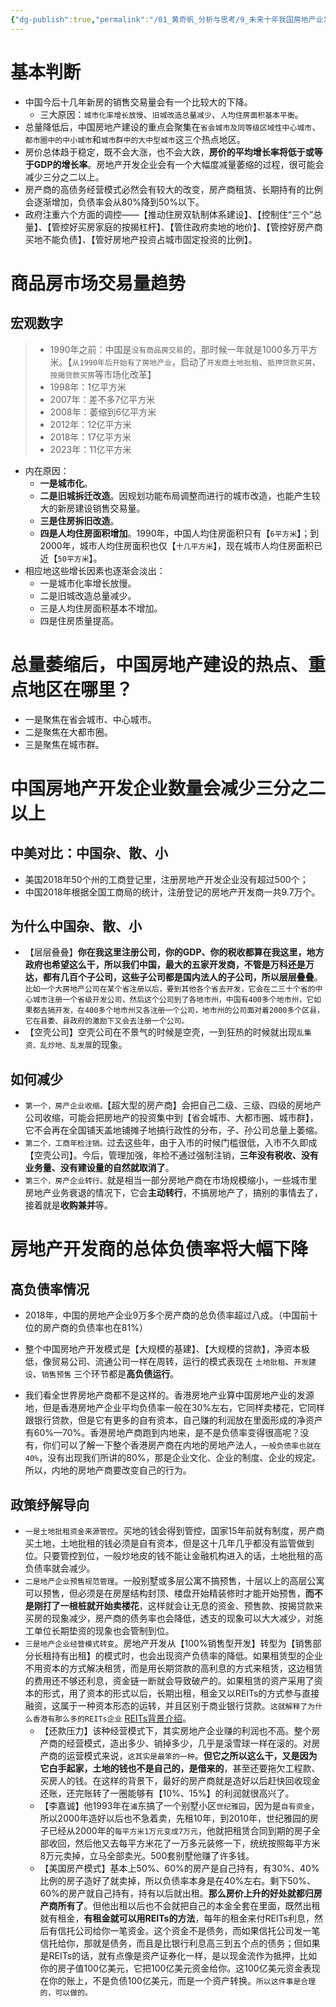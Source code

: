 ```yaml
---
{"dg-publish":true,"permalink":"/01_黄奇帆_分析与思考/9_未来十年我国房地产业发展的结构性趋势及房产企业运行和地方政府管控方式的转变/","dgPassFrontmatter":true}
---
```



# 基本判断

- 中国今后十几年新房的销售交易量会有一个比较大的下降。
	- 三大原因：`城市化率增长放慢`、`旧城改造总量减少`、`人均住房面积基本平衡`。
- 总量降低后，中国房地产建设的重点会聚集在`省会城市及同等级区域性中心城市`、`都市圈中的中小城市`和`城市群中的大中型城市`这三个热点地区。
- 房价总体趋于稳定，既不会大涨，也不会大跌，**房价的平均增长率将低于或等于GDP的增长率**。房地产开发企业会有一个大幅度减量萎缩的过程，很可能会减少三分之二以上。
- 房产商的高债务经营模式必然会有较大的改变，房产商租赁、长期持有的比例会逐渐增加，负债率会从80%降到50%以下。
- 政府注重六个方面的调控——【推动住房双轨制体系建设】、【控制住“三个”总量】、【管控好买房家庭的按揭杠杆】、【管住政府卖地的地价】、【管控好房产商买地不能负债】、【管好房地产投资占城市固定投资的比例】。

# 商品房市场交易量趋势

## 宏观数字

> - 1990年之前：中国是`没有商品房交易`的，那时候一年就是1000多万平方米。【`从1990年后开始有了房地产业`，启动了`开发商土地批租`、`抵押贷款买房`、`按揭贷款买房`等市场化改革】
> - 1998年：1亿平方米
> - 2007年：差不多7亿平方米
> - 2008年：萎缩到6亿平方米
> - 2012年：12亿平方米
> - 2018年：17亿平方米
> - 2023年：11亿平方米

- 内在原因：
	- **一是城市化**。
	- **二是旧城拆迁改造**。因规划功能布局调整而进行的城市改造，也能产生较大的新房建设销售交易量。
	- **三是住房拆旧改造**。
	- **四是人均住房面积增加**。1990年，中国人均住房面积只有【`6平方米`】；到2000年，城市人均住房面积也仅【`十几平方米`】，现在城市人均住房面积已近【`50平方米`】。
- 相应地这些增长因素也逐渐会淡出：
	- 一是城市化率增长放慢。
	- 二是旧城改造总量减少。
	- 三是人均住房面积基本不增加。
	- 四是住房质量提高。

# 总量萎缩后，中国房地产建设的热点、重点地区在哪里？


- 一是聚焦在省会城市、中心城市。
- 二是聚焦在大都市圈。
- 三是聚焦在城市群。


# 中国房地产开发企业数量会减少三分之二以上

## 中美对比：中国杂、散、小

- 美国2018年50个州的工商登记里，注册房地产开发企业没有超过500个；
- 中国2018年根据全国工商局的统计，注册登记的房地产开发商一共9.7万个。

## 为什么中国杂、散、小

- 【层层叠叠】**你在我这里注册公司，你的GDP、你的税收都算在我这里，地方政府也希望这么干，所以我们中国，最大的五家开发商，不管是万科还是万达，都有几百个子公司，这些子公司都是国内法人的子公司，所以层层叠叠**。`比如一个大房地产公司在某个省注册以后，要到其他各个省去开发，它会在二三十个省的中心城市注册一个省级开发公司，然后这个公司到了各地市州，中国有400多个地市州，它如果都去搞开发，在400多个地市州又各注册一个公司，地市州的公司面对着2000多个区县，它在县委、县政府的激励下又会去注册一个公司。`
- 【空壳公司】空壳公司在不景气的时候是空壳，一到狂热的时候就出现`乱集资、乱炒地、乱发展`的现象。

## 如何减少

- `第一个，房产企业收缩。`【超大型的房产商】会把自己二级、三级、四级的房地产公司收缩，可能会把房地产的投资集中到【省会城市、大都市圈、城市群】，它不会再在全国铺天盖地铺摊子地搞行政性的分布，子、孙公司总量上萎缩。
- `第二个，工商年检注销。`过去这些年，由于入市的时候门槛很低，入市不久即成【空壳公司】。今后，管理加强，年检不通过强制注销，**三年没有税收、没有业务量、没有建设量的自然就取消了**。
- `第三个，房产企业转行。`就是相当一部分房地产商在市场规模缩小，一些城市里房地产业务衰退的情况下，它会**主动转行**，不搞房地产了，搞别的事情去了，接着就是**收购兼并**等。

# 房地产开发商的总体负债率将大幅下降

## 高负债率情况

- 2018年，中国的房地产企业9万多个房产商的总负债率超过八成。（中国前十位的房产商的负债率也在81%）

- 整个中国房地产开发模式是【大规模的基建】、【大规模的贷款】，净资本极低，像贸易公司、流通公司一样在周转，运行的模式表现在 `土地批租`、`开发建设`、`销售预售` 三个环节都是**高负债运行**。

- 我们看全世界房地产商都不是这样的。香港房地产业算中国房地产业的发源地，但是香港房地产企业平均负债率一般在30%左右，它同样卖楼花，它同样跟银行贷款，但是它有更多的自有资本，自己赚的利润放在里面形成的净资产有60%—70%。香港房地产商跑到内地来，是不是负债率变得很高呢？没有，你们可以了解一下整个香港房产商在内地的房地产法人，`一般负债率也就在40%`，没有出现我们所讲的80%，那是企业文化、企业的制度、企业的规定。所以，内地的房地产商要改变自己的行为。

## 政策纾解导向

- `一是土地批租资金来源管控`。买地的钱会得到管控，国家15年前就有制度，房产商买土地，土地批租的钱必须是自有资本，但是这十几年几乎都没有监管做到位。只要管控到位，一般炒地皮的钱不能让金融机构进入的话，土地批租的高负债率就会减少。
- `二是地产企业预售规范管理`。一般别墅或多层公寓不搞预售，十层以上的高层公寓可以预售，但必须是在房屋结构封顶、楼盘开始精装修时才能开始预售，**而不是刚打了一根桩就开始卖楼花**，这样就会让无息的资金、预售款、按揭贷款来买房的现象减少，房产商的债务率也会降低，透支的现象可以大大减少，对施工单位长期垫资的现象也会管制到位。
- `三是地产企业经营模式转变`。房地产开发从【100%销售型开发】转型为【销售部分长租持有出租】的模式时，也会出现资产负债率的降低。如果租赁型的企业不用资本的方式解决租赁，而是用长期贷款的高利息的方式来租赁，这边租赁的费用还不够还利息，资金链一断就会导致破产的。如果租赁的资产采用了资本的形式，用了资本的形式以后，长期出租，租金又以REITs的方式参与直接融资，这属于一种资本形态的运转，并且区别于商业银行贷款。`这就解释了为什么香港有那么多的REITs企业` [REITs背景介绍](https://www.sohu.com/a/359253462_100215973)。
	- 【还款压力】该种经营模式下，其实房地产企业赚的利润也不高。整个房产商的经营模式，造出多少、销掉多少，几乎是滚雪球一样在滚的。对房产商的运营模式来说，`这其实是最笨的一种`。**但它之所以这么干，又是因为它白手起家，土地的钱也不是自己的，是借来的**，甚至还要拖欠工程款、买房人的钱。在这样的背景下，最好的房产商就是造好以后赶快回收现金还账，还完账转了一圈能够有【10%、15%】的利润就很高兴了。
	- 【李嘉诚】他1993年在`浦`东搞了一个别墅小区`世纪雅园`，因为是`自有资金`，所以2000年造好以后也不急着卖，先租10年，到2010年，世纪雅园的房子已经从2000年的`每平方米1万元变成7万元`，他就把租赁合同到期的房子全部收回，然后他又去每平方米花了一万多元装修一下，统统按照每平方米8万元卖掉，立马全部卖光。500套别墅他赚了许多钱。
	- 【美国房产模式】基本上50%、60%的房产是自己持有，有30%、40%比例的房子造好了就卖掉，所以负债率本身是在40%左右。剩下50%、60%的房产就自己持有，持有以后就出租。**那么房价上升的好处就都归房产商所有了**。但他出租以后也不会就把自己的本金全套在里面，既然出租就有租金，**有租金就可以用REITs的方法**，每年的租金来付REITs利息，然后有信托公司给你一笔资金。这个资金不是债务，而如果信托公司发一笔信托给你，那就是债务，而且是比银行利息高三到五个点的债务；但如果是REITs的话，就有点像是资产证券化一样，是以现金流作为抵押，比如你的房子值100亿美元，它把100亿美元资金给你。这100亿美元资金表现在你的账上，不是负债100亿美元，而是一个资产转换。`所以这件事是合理的，可以做的。`




















